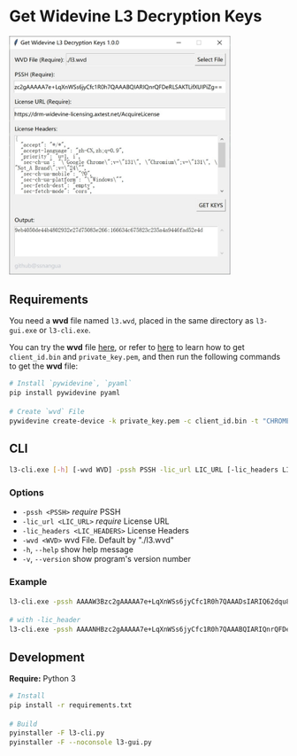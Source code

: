 # Get Widevine L3 Decryption Keys

<img src="./screenshot.jpg" width="400">

## Requirements

You need a **wvd** file named `l3.wvd`, placed in the same directory as `l3-gui.exe` or `l3-cli.exe`.

You can try the **wvd** file [here](https://forum.videohelp.com/threads/413719-Ready-to-use-CDMs-available-here%21), or refer to [here](https://forum.videohelp.com/threads/408031-Dumping-Your-own-L3-CDM-with-Android-Studio) to learn how to get `client_id.bin` and `private_key.pem`, and then run the following commands to get the **wvd** file:

```bash
# Install `pywidevine`, `pyaml`
pip install pywidevine pyaml

# Create `wvd` File
pywidevine create-device -k private_key.pem -c client_id.bin -t "CHROME" -l 3 -o wvd
```

## CLI

```bash
l3-cli.exe [-h] [-wvd WVD] -pssh PSSH -lic_url LIC_URL [-lic_headers LIC_HEADERS]
```

### Options

 - `-pssh <PSSH>`                *require* PSSH
 - `-lic_url <LIC_URL>`          *require* License URL
 - `-lic_headers <LIC_HEADERS>`  License Headers
 - `-wvd <WVD>`                  wvd File. Default by "./l3.wvd"
 - `-h`, `--help`                show help message
 - `-v`, `--version`             show program's version number

### Example

```bash
l3-cli.exe -pssh AAAAW3Bzc2gAAAAA7e+LqXnWSs6jyCfc1R0h7QAAADsIARIQ62dqu8s0Xpa7z2FmMPGj2hoNd2lkZXZpbmVfdGVzdCIQZmtqM2xqYVNkZmFsa3IzaioCSEQyAA== -lic_url https://cwip-shaka-proxy.appspot.com/no_auth

# with -lic_header
l3-cli.exe -pssh AAAANHBzc2gAAAAA7e+LqXnWSs6jyCfc1R0h7QAAABQIARIQnrQFDeRLSAKTLifXUIPiZg== -lic_url https://drm-widevine-licensing.axtest.net/AcquireLicense -lic_header "{ \"x-axdrm-message\": \"eyJhbGciOiJIUzI1NiIsInR5cCI6IkpXVCJ9.eyJ2ZXJzaW9uIjoxLCJjb21fa2V5X2lkIjoiYjMzNjRlYjUtNTFmNi00YWUzLThjOTgtMzNjZWQ1ZTMxYzc4IiwibWVzc2FnZSI6eyJ0eXBlIjoiZW50aXRsZW1lbnRfbWVzc2FnZSIsImtleXMiOlt7ImlkIjoiOWViNDA1MGQtZTQ0Yi00ODAyLTkzMmUtMjdkNzUwODNlMjY2IiwiZW5jcnlwdGVkX2tleSI6ImxLM09qSExZVzI0Y3Iya3RSNzRmbnc9PSJ9XX19.4lWwW46k-oWcah8oN18LPj5OLS5ZU-_AQv7fe0JhNjA\" }"
```

## Development

**Require:** Python 3

```bash
# Install
pip install -r requirements.txt

# Build
pyinstaller -F l3-cli.py
pyinstaller -F --noconsole l3-gui.py
```
